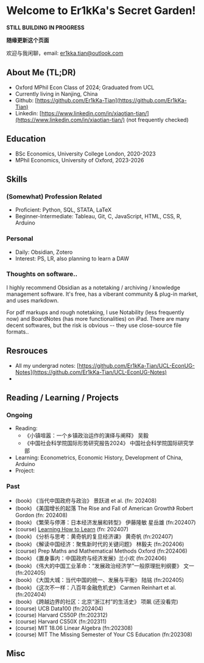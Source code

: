 # Welcome to Er1kKa's Secret Garden!

**STILL BUILDING IN PROGRESS**

**随缘更新这个页面**

欢迎与我闲聊，email: er1kka.tian@outlook.com

## About Me (TL;DR)

- Oxford MPhil Econ Class of 2024; Graduated from UCL
- Currently living in Nanjing, China
- Github: [https://github.com/Er1kKa-Tian](https://github.com/Er1kKa-Tian)
- Linkedin: [https://www.linkedin.com/in/xiaotian-tian/](https://www.linkedin.com/in/xiaotian-tian/) (not frequently checked)

## Education

- BSc Economics, University College London, 2020-2023
- MPhil Economics, University of Oxford, 2023-2026


## Skills

### (Somewhat) Profession Related

- Proficient: Python, SQL, STATA, LaTeX
- Beginner-Intermediate: Tableau, Git, C, JavaScript, HTML, CSS, R, Arduino

### Personal

- Daily: Obsidian, Zotero
- Interest: PS, LR, also planning to learn a DAW

### Thoughts on software..

I highly recommend Obsidian as a notetaking / archiving / knowledge management software. It's free, has a viberant community & plug-in market, and uses markdown.

For pdf markups and rough notetaking, I use Notability (less frequently now) and BoardNotes (has more functionalities) on iPad. There are many decent softwares, but the risk is obvious -- they use close-source file formats..


## Resrouces

- All my undergrad notes: [https://github.com/Er1kKa-Tian/UCL-EconUG-Notes](https://github.com/Er1kKa-Tian/UCL-EconUG-Notes)
- 

## Reading / Learning / Projects

### Ongoing

- Reading: 
    - 《小镇喧嚣：一个乡镇政治运作的演绎与阐释》 吴毅
    - 《中国社会科学院国际形势研究报告2024》 中国社会科学院国际研究学部
- Learning: Econometrics, Economic History, Development of China, Arduino
- Project:


### Past

- (book) 《当代中国政府与政治》 景跃进 et al. (fn: 202408)
- (book) 《美国增长的起落 The Rise and Fall of American Growth》 Robert Gordon (fn: 202408)
- (book) 《繁荣与停滞：日本经济发展和转型》 伊藤隆敏 星岳雄 (fn:202407)
- (course) [Learning How to Learn](https://www.coursera.org/learn/learning-how-to-learn) (fn: 202407)
- (book) 《分析与思考：黄奇帆的复旦经济课》 黄奇帆 (fn:202407)
- (book) 《解读中国经济：聚焦新时代的关键问题》 林毅夫 (fn:202406)
- (course) Prep Maths and Mathematical Methods Oxford (fn:202406)
- (book) 《置身事内：中国政府与经济发展》兰小欢 (fn:202406)
- (book) 《伟大的中国工业革命：“发展政治经济学”一般原理批判纲要》 文一 (fn:202405)
- (book) 《大国大城：当代中国的统一、发展与平衡》 陆铭 (fn:202405)
- (book) 《这次不一样：八百年金融危机史》 Carmen Reinhart et al. (fn:202404)
- (book) 《跨越边界的社区：北京“浙江村”的生活史》 项飙 (还没看完)
- (course) UCB Data100 (fn:202404)
- (course) Harvard CS50P (fn:202312)
- (course) Harvard CS50X (fn:202311)
- (course) MIT 18.06 Linear Algebra (fn:202308)
- (course) MIT The Missing Semester of Your CS Education (fn:202308)



## Misc
